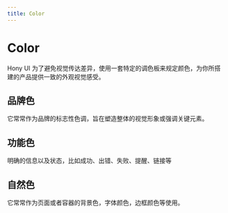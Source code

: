 ```yaml
---
title: Color
---
```


# Color

Hony UI 为了避免视觉传达差异，使用一套特定的调色板来规定颜色，为你所搭建的产品提供一致的外观视觉感受。

## 品牌色

它常常作为品牌的标志性色调，旨在塑造整体的视觉形象或强调关键元素。

<ClientOnly>
<BrandColorPalette />
</ClientOnly>

## 功能色

明确的信息以及状态，比如成功、出错、失败、提醒、链接等

<ClientOnly>
<SemanticColorPalette />
</ClientOnly>

## 自然色

它常常作为页面或者容器的背景色，字体颜色，边框颜色等使用。

<ClientOnly>
<NeutralColorPalette />
</ClientOnly>